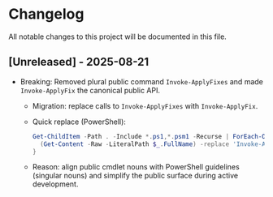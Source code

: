 # Changelog

All notable changes to this project will be documented in this file.

## [Unreleased] - 2025-08-21
- Breaking: Removed plural public command `Invoke-ApplyFixes` and made `Invoke-ApplyFix` the canonical public API.
  - Migration: replace calls to `Invoke-ApplyFixes` with `Invoke-ApplyFix`.
  - Quick replace (PowerShell):

    ```powershell
    Get-ChildItem -Path . -Include *.ps1,*.psm1 -Recurse | ForEach-Object {
      (Get-Content -Raw -LiteralPath $_.FullName) -replace 'Invoke-ApplyFixes', 'Invoke-ApplyFix' | Set-Content -LiteralPath $_.FullName -Encoding UTF8
    }
    ```

  - Reason: align public cmdlet nouns with PowerShell guidelines (singular nouns) and simplify the public surface during active development.
